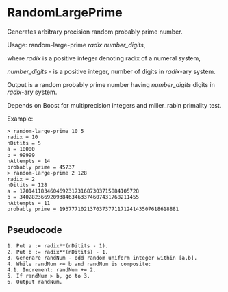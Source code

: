 # RandomLargePrime
Generates arbitrary precision random probably prime number.

Usage: random-large-prime <i>radix</i> <i>number_digits</i>,

where <i>radix</i> is a positive integer denoting radix of a numeral system,

<i>number_digits</i> - is a positive integer, number of digits in <i>radix</i>-ary system.

Output is a random probably prime number having <i>number_digits</i> digits in <i>radix</i>-ary system.

Depends on Boost for multiprecision integers and miller_rabin primality test.

Example: 
```
> random-large-prime 10 5
radix = 10
nDitits = 5
a = 10000
b = 99999
nAttempts = 14
probably prime = 45737
> random-large-prime 2 128
radix = 2
nDitits = 128
a = 170141183460469231731687303715884105728
b = 340282366920938463463374607431768211455
nAttempts = 11
probably prime = 193777102137037377117124143507618618881
```
## Pseudocode
```
1. Put a := radix**(nDitits - 1).
2. Put b := radix**(nDitits) - 1.
3. Generare randNum - odd random uniform integer within [a,b].
4. While randNum <= b and randNum is composite:
4.1. Increment: randNum += 2.
5. If randNum > b, go to 3.
6. Output randNum.

```
